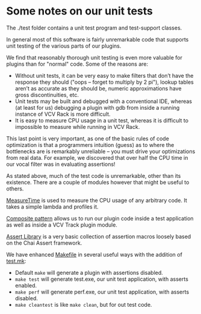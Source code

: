 # Some notes on our unit tests

The ./test folder contains a unit test program and test-support classes.

In general most of this software is fairly unremarkable code that supports unit testing of the various parts of our plugins.

We find that reasonably thorough unit testing is even more valuable for plugins than for "normal" code. Some of the reasons are:

* Without unit tests, it can be very easy to make filters that don’t have the response they should ("oops – forget to multiply by 2 pi"), lookup tables aren’t as accurate as they should be, numeric approximations have gross discontinuities, etc.
* Unit tests may be built and debugged with a conventional IDE, whereas (at least for us) debugging a plugin with gdb from inside a running instance of VCV Rack is more difficult.
* It is easy to measure CPU usage in a unit test, whereas it is difficult to impossible to measure while running in VCV Rack.

This last point is very important, as one of the basic rules of code optimization is that a programmers intuition (guess) as to where the bottlenecks are is remarkably unreliable – you must drive your optimizations from real data. For example, we discovered that over half the CPU time in our vocal filter was in evaluating assertions!

As stated above, much of the test code is unremarkable, other than its existence. There are a couple of modules however that might be useful to others.

[MeasureTime](test/MeasureTime.h) is used to measure the CPU usage of any arbitrary code. It takes a simple lambda and profiles it.

[Composite pattern](composites.md) allows us to run our plugin code inside a test application as well as inside a VCV Track plugin module.

[Assert Library](test/asserts.h) is a very basic collection of assertion macros loosely based on the Chai Assert framework.

We have enhanced [Makefile](Makefile) in several useful ways with the addition of [test.mk](test.mk):

* Default `make` will generate a plugin with assertions disabled.
* `make test` will generate test.exe, our unit test application, with asserts enabled.
* `make perf` will generate perf.exe, our unit test application, with asserts disabled.
* `make cleantest` is like `make clean`, but for out test code.
